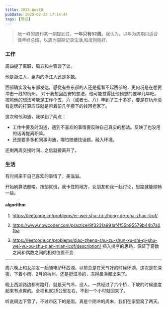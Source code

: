 ```yaml
---
title: 2025-Week8
pubDate: 2025-02-23 17:14:44
tags: [周记]
---
```


> 阮一峰的周刊某一期提到过，**一年只有52周**。我认为，以年为周期只适合做年终总结，以周为周期记录生活,粒度刚刚好。

### 工作

周四提了离职，周五和主管谈了谈。

他是浙江人，组内的浙江人还是多数。

西部确实没有东部发达，感觉有些东部的人还是挺看不起西部的，更何况是在想要冲击一线的杭州。
对于我想回西安的想法，他可能觉得比他预想的要早几年吧。按照他的想法可能是工作个五、六（或者七、八）年到了三十多岁，要是在杭州没有定居的打算应该就是带着前几年攒下的钱回老家了。

这次和他沟通，我学到了两点：
- 工作中要及时沟通，遇到不喜欢的事情要反映自己真实的想法。反映了也没用的话再提离职嘛。
- 还是要多多和同事沟通，哪怕随便找话题，融入环境。

还剩两周交接时间，之后就要离开了。


### 生活
有时间来干自己喜欢的事情了，美滋滋。

开始刷算法题喽，按部就班，我卡住的地方，女朋友和我一起讨论，思路就能顺畅一些。
#### algorithm
1. https://leetcode.cn/problems/er-wei-shu-zu-zhong-de-cha-zhao-lcof/

2. https://www.nowcoder.com/practice/9f3231a991af4f55b95579b44b7a01ba

3. https://leetcode.cn/problems/diao-zheng-shu-zu-shun-xu-shi-qi-shu-wei-yu-ou-shu-qian-mian-lcof/description/
插入排序的思路，保证了奇数之间和偶数之间的相对位置不变

--- 
周六晚上和女朋友一起骑电驴环西湖，以前总是在天气好的时候环湖，这次是在深夜、下着小雨、2月的杭州，还是挺湿冷的，冻得鼻涕都出来了。

晚上西湖路边都有路灯，就是天气冷，没人。一共经过了六个桥，下坡的时候速度起来有点爽的。全程也就25公里左右，不到一个小时就回来了。

听说周边下雪了，不过市区下的是雨。真是个阴冷的周末，我们在家里窝了两天。

